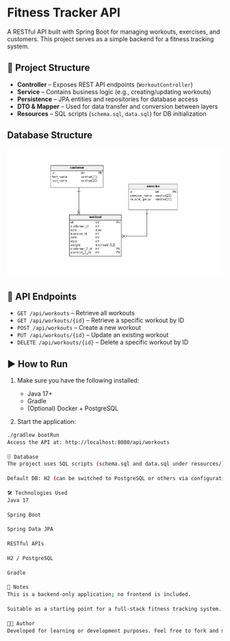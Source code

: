 # Fitness Tracker API

A RESTful API built with Spring Boot for managing workouts, exercises, and customers. This project serves as a simple backend for a fitness tracking system.

## 🧱 Project Structure

- **Controller** – Exposes REST API endpoints (`WorkoutController`)
- **Service** – Contains business logic (e.g., creating/updating workouts)
- **Persistence** – JPA entities and repositories for database access
- **DTO & Mapper** – Used for data transfer and conversion between layers
- **Resources** – SQL scripts (`schema.sql`, `data.sql`) for DB initialization

## Database Structure

![ERD Diagram](docs/ERD.png)

## 🧪 API Endpoints

- `GET /api/workouts` – Retrieve all workouts
- `GET /api/workouts/{id}` – Retrieve a specific workout by ID
- `POST /api/workouts` – Create a new workout
- `PUT /api/workouts/{id}` – Update an existing workout
- `DELETE /api/workouts/{id}` – Delete a specific workout by ID

## ▶️ How to Run

1. Make sure you have the following installed:
    - Java 17+
    - Gradle
    - (Optional) Docker + PostgreSQL

2. Start the application:
```bash
./gradlew bootRun
Access the API at: http://localhost:8080/api/workouts

🗄️ Database
The project uses SQL scripts (schema.sql and data.sql under resources/) to initialize the database. Spring Boot will automatically run these on startup if properly configured.

Default DB: H2 (can be switched to PostgreSQL or others via configuration)

🛠 Technologies Used
Java 17

Spring Boot

Spring Data JPA

RESTful APIs

H2 / PostgreSQL

Gradle

📌 Notes
This is a backend-only application; no frontend is included.

Suitable as a starting point for a full-stack fitness tracking system.

👨‍💻 Author
Developed for learning or development purposes. Feel free to fork and modify as needed.